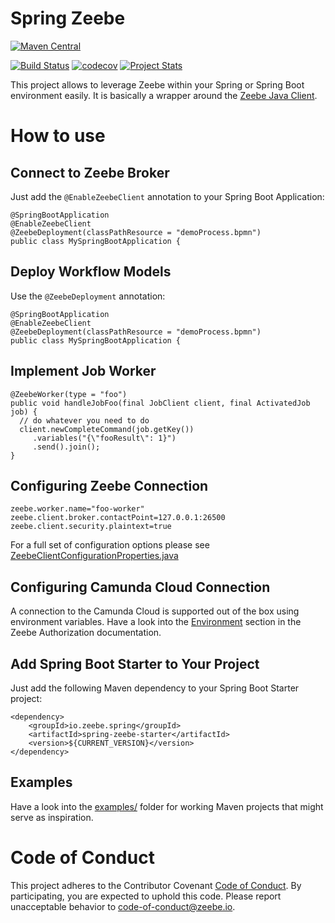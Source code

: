 # Spring Zeebe

[![Maven Central](https://maven-badges.herokuapp.com/maven-central/io.zeebe.spring/spring-zeebe/badge.svg)](https://maven-badges.herokuapp.com/maven-central/io.zeebe.spring/spring-zeebe)

[![Build Status](https://travis-ci.org/zeebe-io/spring-zeebe.svg?branch=master)](https://travis-ci.org/zeebe-io/spring-zeebe)
[![codecov](https://codecov.io/gh/zeebe-io/spring-zeebe/branch/master/graph/badge.svg)](https://codecov.io/gh/zeebe-io/spring-zeebe)
[![Project Stats](https://www.openhub.net/p/spring-zeebe/widgets/project_thin_badge.gif)](https://www.openhub.net/p/spring-zeebe)

This project allows to leverage Zeebe within your Spring or Spring Boot environment easily. It is basically a wrapper around the [Zeebe Java Client](https://docs.zeebe.io/java-client/).



# How to use

## Connect to Zeebe Broker

Just add the `@EnableZeebeClient` annotation to your Spring Boot Application:

```
@SpringBootApplication
@EnableZeebeClient
@ZeebeDeployment(classPathResource = "demoProcess.bpmn")
public class MySpringBootApplication {
```

## Deploy Workflow Models

Use the `@ZeebeDeployment` annotation:

```
@SpringBootApplication
@EnableZeebeClient
@ZeebeDeployment(classPathResource = "demoProcess.bpmn")
public class MySpringBootApplication {
```

## Implement Job Worker

```
@ZeebeWorker(type = "foo")
public void handleJobFoo(final JobClient client, final ActivatedJob job) {
  // do whatever you need to do
  client.newCompleteCommand(job.getKey()) 
     .variables("{\"fooResult\": 1}")
     .send().join();
}
```

## Configuring Zeebe Connection

```
zeebe.worker.name="foo-worker"
zeebe.client.broker.contactPoint=127.0.0.1:26500
zeebe.client.security.plaintext=true
```

For a full set of configuration options please see [ZeebeClientConfigurationProperties.java](blob/master/client/spring-zeebe-starter/src/main/java/io/zeebe/spring/client/properties/ZeebeClientConfigurationProperties.java)

## Configuring Camunda Cloud Connection

A connection to the Camunda Cloud is supported out of the box using environment variables.
Have a look into the [Environment](https://docs.zeebe.io/operations/authorization.html) section in the Zeebe Authorization documentation. 

## Add Spring Boot Starter to Your Project

Just add the following Maven dependency to your Spring Boot Starter project:

```
<dependency>
	<groupId>io.zeebe.spring</groupId>
	<artifactId>spring-zeebe-starter</artifactId>
	<version>${CURRENT_VERSION}</version>
</dependency>
```

## Examples

Have a look into the [examples/](examples/) folder for working Maven projects that might serve as inspiration.

# Code of Conduct

This project adheres to the Contributor Covenant [Code of
Conduct](/.github/CODE_OF_CONDUCT.md). By participating, you are expected to uphold
this code. Please report unacceptable behavior to
code-of-conduct@zeebe.io.
